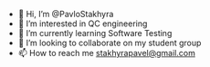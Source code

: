 - 👋 Hi, I’m @PavloStakhyra
- 👀 I’m interested in QC engineering
- 🌱 I’m currently learning Software Testing
- 💞️ I’m looking to collaborate on my student group
- 📫 How to reach me stakhyrapavel@gmail.com

<!---
PavloStakhyra/PavloStakhyra is a ✨ special ✨ repository because its `README.md` (this file) appears on your GitHub profile.
You can click the Preview link to take a look at your changes.
--->
